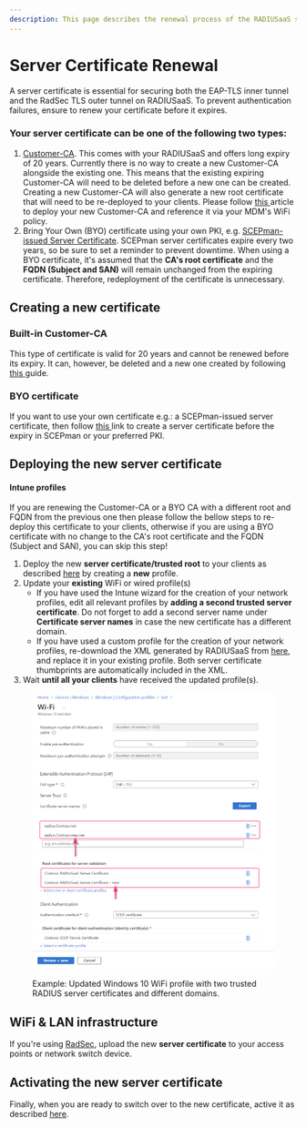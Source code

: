 ```yaml
---
description: This page describes the renewal process of the RADIUSaaS server certificate.
---
```


# Server Certificate Renewal

A server certificate is essential for securing both the EAP-TLS inner tunnel and the RadSec TLS outer tunnel on RADIUSaaS. To prevent authentication failures, ensure to renew your certificate before it expires.

### **Your server certificate can be one of the following two types:**

1. [Customer-CA](https://docs.radiusaas.com/admin-portal/settings/settings-server#customer-ca). This comes with your RADIUSaaS and offers long expiry of 20 years. Currently there is no way to create a new Customer-CA alongside the existing one. This means that the existing expiring Customer-CA will need to be deleted before a new one can be created. Creating a new Customer-CA will also generate a new root certificate that will need to be re-deployed to your clients. Please follow [this ](renew-certificate.md#deploying-the-new-server-certificate)article to deploy your new Customer-CA and reference it via your MDM's WiFi policy.&#x20;
2. Bring Your Own (BYO) certificate using your own PKI, e.g. [SCEPman-issued Server Certificate](https://docs.radiusaas.com/admin-portal/settings/settings-server#scepman-issued-server-certificate). SCEPman server certificates expire every two years, so be sure to set a reminder to prevent downtime. When using a BYO certificate, it's assumed that the **CA's root certificate** and the **FQDN (Subject and SAN)** will remain unchanged from the expiring certificate. Therefore, redeployment of the certificate is unnecessary.

## Creating a new certificate

### Built-in Customer-CA

This type of certificate is valid for 20 years and cannot be renewed before its expiry. It can, however, be deleted and a new one created by following [this ](https://docs.radiusaas.com/admin-portal/settings/settings-server#customer-ca)guide.

### BYO certificate

If you want to use your own certificate e.g.: a SCEPman-issued server certificate, then follow [this ](https://docs.radiusaas.com/admin-portal/settings/settings-server#bring-your-own-certificate)link to create a server certificate before the expiry in SCEPman or your preferred PKI. &#x20;

## Deploying the new server certificate

#### Intune profiles <a href="#intune-profiles" id="intune-profiles"></a>

If you are renewing the Customer-CA or a BYO CA with a different root and FQDN from the previous one then please follow the bellow steps to re-deploy this certificate to your clients, otherwise if you are using a BYO certificate with no change to the CA's root certificate and the FQDN (Subject and SAN), you can skip this step!

1. Deploy the new **server certificate/trusted root** to your clients as described [here](https://docs.radiusaas.com/profile-deployment/jamf-pro/server-trust) by creating a **new** profile.
2. Update your **existing** WiFi or wired profile(s)
   * If you have used the Intune wizard for the creation of your network profiles, edit all relevant profiles by **adding a second trusted server certificate**. Do not forget to add a second server name under **Certificate server names** in case the new certificate has a different domain.
   * If you have used a custom profile for the creation of your network profiles, re-download the XML generated by RADIUSaaS from [here](https://docs.radiusaas.com/admin-portal/settings/trusted-roots#xml), and replace it in your existing profile. Both server certificate thumbprints are automatically included in the XML.
3. Wait **until all your clients** have received the updated profile(s).

<figure><img src="../.gitbook/assets/image (14) (1) (1).png" alt=""><figcaption><p>Example: Updated Windows 10 WiFi profile with two trusted RADIUS server certificates and different domains.</p></figcaption></figure>

## WiFi & LAN infrastructure <a href="#wifi-and-lan-infrastructure" id="wifi-and-lan-infrastructure"></a>

If you're using [RadSec](https://docs.radiusaas.com/details#what-is-radsec), upload the new **server certificate** to your access points or network switch device.

## Activating the new server certificate

Finally, when you are ready to switch over to the new certificate, active it as described [here](../admin-portal/settings/settings-server.md#certificate-activation).
